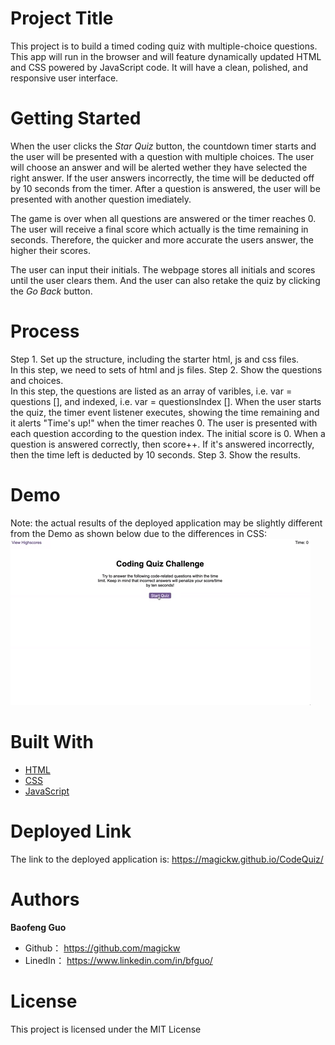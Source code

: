 # Project Title
This project is to build a timed coding quiz with multiple-choice questions. This app will run in the browser and will feature dynamically updated HTML and CSS powered by JavaScript code. It will have a clean, polished, and responsive user interface. 

# Getting Started
When the user clicks the *Star Quiz* button, the countdown timer starts and the user will be presented with a question with multiple choices. The user will choose an answer and will be alerted wether they have selected the right answer. If the user answers incorrectly, the time will be deducted off by 10 seconds from the timer. After a question is answered, the user will be presented with another question imediately. 

The game is over when all questions are answered or the timer reaches 0. The user will receive a final score which actually is the time remaining in seconds. Therefore, the quicker and more accurate the users answer, the higher their scores.

The user can input their initials. The webpage stores all initials and scores until the user clears them. And the user can also retake the quiz by clicking the *Go Back* button.

# Process
Step 1. Set up the structure, including the starter html, js and css files.<br>
In this step, we need to sets of html and js files.
Step 2. Show the questions and choices. <br>
In this step, the questions are listed as an array of varibles, i.e. var = questions [], and indexed, i.e. var = questionsIndex []. When the user starts the quiz, the timer event listener executes, showing the time remaining and it alerts "Time's up!" when the timer reaches 0. The user is presented with each question according to the question index. The initial score is 0. When a question is answered correctly, then score++. If it's answered incorrectly, then the time left is deducted by 10 seconds.
Step 3. Show the results.<br>

# Demo
Note: the actual results of the deployed application may be slightly different from the Demo as shown below due to the differences in CSS: <br>
<img src="assets\demo.gif" alt="screenshot" />


# Built With

* [HTML](https://developer.mozilla.org/en-US/docs/Web/HTML)
* [CSS](https://developer.mozilla.org/en-US/docs/Web/CSS)
* [JavaScript](https://developer.mozilla.org/en-US/docs/Web/javascript)


# Deployed Link

The link to the deployed application is: https://magickw.github.io/CodeQuiz/


# Authors

**Baofeng Guo**

- Github： https://github.com/magickw
- LinedIn： https://www.linkedin.com/in/bfguo/


# License
This project is licensed under the MIT License


